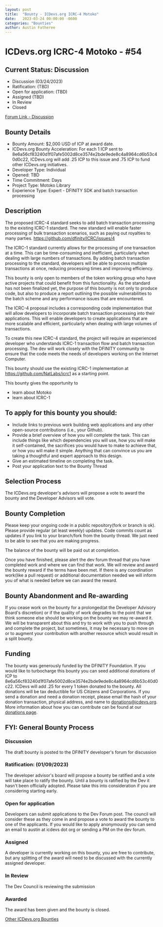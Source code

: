 ```yaml
---
layout: post
title:  "Bounty - ICDevs.org ICRC-4 Motoko"
date:   2023-03-24 00:00:00 -0600
categories: "Bounties"
author: Austin Fatheree
---
```


# ICDevs.org ICRC-4 Motoko - #54

## Current Status: Discussion

* Discussion (03/24/2023)
* Ratification: (TBD)
* Open for application: (TBD)
* Assigned (TBD)
* In Review 
* Closed 

[Forum Link - Discussion](https://forum.dfinity.org/t/proposed-icdevs-org-bounty-icrc-4-standard-15-000/)

## Bounty Details

* Bounty Amount: $2,000 USD of ICP at award date.
* ICDevs.org Bounty Acceleration: For each 1 ICP sent to 8e6a56cf83240d1f07afe5002d8ce3574e2bde9ede8c4a8964cd6b53c40d0c22, ICDevs.org will add .25 ICP to this issue and .75 ICP to fund other ICDevs.org initiatives.
* Developer Type: Individual
* Opened: TBD
* Time Commitment: Days
* Project Type: Motoko Library
* Experience Type: Expert - DFINITY SDK and batch transaction processing

## Description

The proposed ICRC-4 standard seeks to add batch transaction processing to the existing ICRC-1 standard. The new standard will enable faster processing of bulk transaction scenarios, such as paying out royalties to many parties.  https://github.com/dfinity/ICRC/issues/4

The ICRC-1 standard currently allows for the processing of one transaction at a time. This can be time-consuming and inefficient, particularly when dealing with large numbers of transactions. By adding batch transaction processing to the standard, developers will be able to process multiple transactions at once, reducing processing times and improving efficiency.

This bounty is only open to members of the token working group who have active projects that could benefit from this functionality. As the standard has not been finalized yet, the purpose of this bounty is not only to produce code, but also to produce a report outlining the possible vulnerabilities to the batch scheme and any performance issues that are encountered.

The ICRC-4 proposal includes a corresponding code implementation that will allow developers to incorporate batch transaction processing into their applications. This will enable developers to create applications that are more scalable and efficient, particularly when dealing with large volumes of transactions.

To create this new ICRC-4 standard, the project will require an experienced developer who understands ICRC-1 transaction flow and batch transaction processing. The dev will work closely with the DFINITY community to ensure that the code meets the needs of developers working on the Internet Computer.

This bounty should use the existing ICRC-1 implementation at https://github.com/NatLabs/icrc1 as a starting point.

This bounty gives the opportunity to

* learn about Motoko
* learn about ICRC-1

## To apply for this bounty you should:

* Include links to previous work building web applications and any other open-source contributions (i.e., your Github).
* Provide a brief overview of how you will complete the task. This can include things like which dependencies you will use, how you will make it self-contained, the sacrifices you would have to make to achieve that, or how you will make it simple. Anything that can convince us you are taking a thoughtful and expert approach to this design.
* Give an estimated timeline on completing the task.
* Post your application text to the Bounty Thread

## Selection Process

The ICDevs.org developer's advisors will propose a vote to award the bounty and the Developer Advisors will vote.

## Bounty Completion

Please keep your ongoing code in a public repository(fork or branch is ok). Please provide regular (at least weekly) updates.  Code commits count as updates if you link to your branch/fork from the bounty thread.  We just need to be able to see that you are making progress.

The balance of the bounty will be paid out at completion.

Once you have finished, please alert the dev forum thread that you have completed work and where we can find that work.  We will review and award the bounty reward if the terms have been met.  If there is any coordination work(like a pull request) or additional documentation needed we will inform you of what is needed before we can award the reward.

## Bounty Abandonment and Re-awarding

If you cease work on the bounty for a prolonged(at the Developer Advisory Board's discretion) or if the quality of work degrades to the point that we think someone else should be working on the bounty we may re-award it.  We will be transparent about this and try to work with you to push through and complete the project, but sometimes, it may be necessary to move on or to augment your contribution with another resource which would result in a split bounty.

## Funding

The bounty was generously funded by the DFINITY Foundation. If you would like to turbocharge this bounty you can seed additional donations of ICP to 8e6a56cf83240d1f07afe5002d8ce3574e2bde9ede8c4a8964cd6b53c40d0c22.  ICDevs will add .25 for every 1 token donated to the bounty.  All donations will be tax deductible for US Citizens and Corporations.  If you send a donation and need a donation receipt, please email the hash of your donation transaction, physical address, and name to donations@icdevs.org.  More information about how you can contribute can be found at our [donations page](https://icdevs.org/donations.html).


## FYI: General Bounty Process

### Discussion

The draft bounty is posted to the DFINITY developer's forum for discussion

### Ratification: (01/09/2023)

The developer advisor's board will propose a bounty be ratified and a vote will take place to ratify the bounty.  Until a bounty is ratified by the Dev it hasn't been officially adopted. Please take this into consideration if you are considering starting early.

### Open for application

Developers can submit applications to the Dev Forum post.  The council will consider these as they come in and propose a vote to award the bounty to one of the applicants.  If you would like to apply anonymously you can send an email to austin at icdevs dot org or sending a PM on the dev forum.

### Assigned

A developer is currently working on this bounty, you are free to contribute, but any splitting of the award will need to be discussed with the currently assigned developer.

### In Review

The Dev Council is reviewing the submission

### Awarded

The award has been given and the bounty is closed.


[Other ICDevs.org Bounties](https://icdevs.org/bounties.html)

